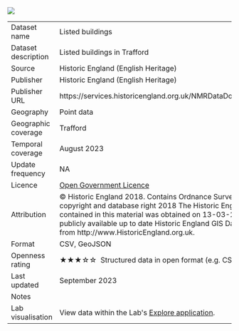 [<img src="thumbnail.png">](trafford_listed_buildings_styled.geojson)
</br>

<table>
<tr>
	<td>Dataset name</td>
	<td>Listed buildings</td>
</tr>
<tr>
	<td>Dataset description</td>
	<td>Listed buildings in Trafford</td>
</tr>
<tr>
	<td>Source</td>
	<td>Historic England (English Heritage)</td>
</tr>
<tr>
	<td>Publisher</td>
	<td>Historic England (English Heritage)</td>
</tr>
<tr>
	<td>Publisher URL</td>
	<td><a href="https://services.historicengland.org.uk/NMRDataDownload/default.aspx"></a>https://services.historicengland.org.uk/NMRDataDownload/default.aspx</td>
</tr>
<tr>
	<td>Geography</td>
	<td>Point data</td>
</tr>
<tr>
	<td>Geographic coverage</td>
	<td>Trafford</td>
</tr>
<tr>
	<td>Temporal coverage</td>
	<td>August 2023</td>
</tr>
<tr>
	<td>Update frequency</td>
	<td>NA</td>
</tr>
<tr>
	<td>Licence</td>
	<td><a href="http://www.nationalarchives.gov.uk/doc/open-government-licence/version/3/">Open Government Licence</a></td>
</tr>
<tr>
	<td>Attribution</td>
	<td>© Historic England 2018. Contains Ordnance Survey data © Crown copyright and database right 2018 The Historic England GIS Data contained in this material was obtained on 13-03-2018. The most publicly available up to date Historic England GIS Data can be obtained from http://www.HistoricEngland.org.uk.</td>
</tr>
<tr>
	<td>Format</td>
	<td>CSV, GeoJSON</td>
</tr>
<tr>
	<td>Openness rating</td>
	<td>&#9733&#9733&#9733&#9734&#9734&nbsp; Structured data in open format (e.g. CSV)</td>
</tr>
<tr>
	<td>Last updated</td>
	<td>September 2023</td>
</tr>
<tr>
	<td>Notes</td>
	<td></td>
</tr>
<tr>
	<td>Lab visualisation</td>
	<td>View data within the Lab's <a href="https://www.trafforddatalab.io/maps/explore/index.html?dataset=listed_buildings">Explore application</a>.</td>
</tr>
</table>
